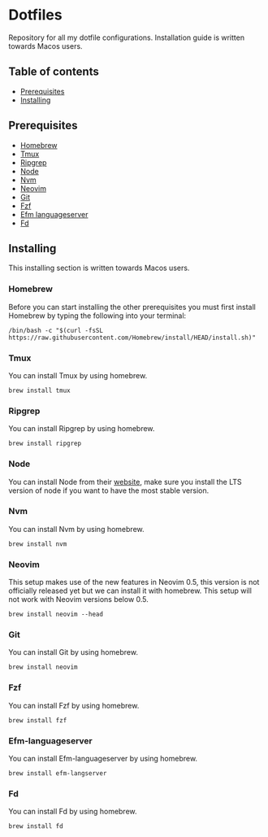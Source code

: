 # Dotfiles

Repository for all my dotfile configurations.
Installation guide is written towards Macos users.

## Table of contents

- [Prerequisites](#prerequisites)
- [Installing](#installing)

## Prerequisites

- [Homebrew](https://brew.sh/)
- [Tmux](https://formulae.brew.sh/formula/tmux)
- [Ripgrep](https://formulae.brew.sh/formula/ripgrep)
- [Node](https://nodejs.org/en/download/)
- [Nvm](https://formulae.brew.sh/formula/nvm)
- [Neovim](https://formulae.brew.sh/formula/neovim)
- [Git](https://formulae.brew.sh/formula/git)
- [Fzf](https://formulae.brew.sh/formula/fzf)
- [Efm languageserver](https://formulae.brew.sh/formula/efm-langserver)
- [Fd]()

## Installing

This installing section is written towards Macos users.

### Homebrew

Before you can start installing the other prerequisites you must first install Homebrew by typing the following
into your terminal:

```
/bin/bash -c "$(curl -fsSL https://raw.githubusercontent.com/Homebrew/install/HEAD/install.sh)"
```

### Tmux

You can install Tmux by using homebrew.

```
brew install tmux
```

### Ripgrep

You can install Ripgrep by using homebrew.

```
brew install ripgrep
```

### Node

You can install Node from their [website](https://nodejs.org/en/download/), make sure you install the LTS version of node
if you want to have the most stable version.

### Nvm

You can install Nvm by using homebrew.

```
brew install nvm
```

### Neovim

This setup makes use of the new features in Neovim 0.5, this version is not officially released yet but we can install it with homebrew.
This setup will not work with Neovim versions below 0.5.

```
brew install neovim --head
```

### Git

You can install Git by using homebrew.

```
brew install neovim
```

### Fzf

You can install Fzf by using homebrew.

```
brew install fzf
```

### Efm-languageserver

You can install Efm-languageserver by using homebrew.

```
brew install efm-langserver
```

### Fd

You can install Fd by using homebrew.

```
brew install fd
```
